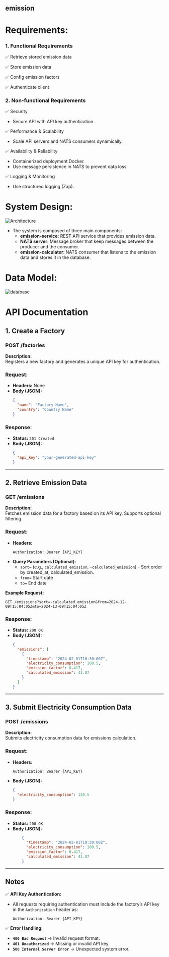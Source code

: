 ## emission
# Requirements:
### 1. Functional Requirements
✅ Retrieve stored emission data

✅ Store emission data

✅ Config emission factors

✅ Authenticate client
### 2. Non-functional Requirements
✅ Security

- Secure API with API key authentication.

✅ Performance & Scalability

- Scale API servers and NATS consumers dynamically.

✅ Availability & Reliability
- Containerized deployment Docker.
- Use message persistence in NATS to prevent data loss.

✅ Logging & Monitoring
- Use structured logging (Zap).

# System Design:
![Architecture](co2-emission-system.png)

- The system is composed of three main components:
  - **emission-service**: REST API service that provides emission data.
  - **NATS server**: Message broker that keep messages between the producer and the consumer.
  - **emission-calculator**: NATS consumer that listens to the emission data and stores it in the database.


# Data Model:
![database](img.png)

# API Documentation

## **1. Create a Factory**

### **POST /factories**
**Description:**  
Registers a new factory and generates a unique API key for authentication.

### **Request:**
- **Headers:** None
- **Body (JSON):**
  ```json
  {
    "name": "Factory Name",
    "country": "Country Name" 
  }
  ```

### **Response:**
- **Status:** `201 Created`
- **Body (JSON):**
  ```json
  {
    "api_key": "your-generated-api-key"
  }
  ```

---

## **2. Retrieve Emission Data**

### **GET /emissions**
**Description:**  
Fetches emission data for a factory based on its API key. Supports optional filtering.

### **Request:**
- **Headers:**
  ```plaintext
  Authorization: Bearer {API_KEY}
  ```
- **Query Parameters (Optional):**
  - `sort=` (e.g., `calculated_emission`, `-calculated_emission`) - Sort order by created_at, calculated_emission. 
  - `from=` Start date 
  - `to=` End date

**Example Request:**
```
GET /emissions?sort=-calculated_emission&from=2024-12-09T15:04:05Z&to=2024-13-09T15:04:05Z
```

### **Response:**
- **Status:** `200 OK`
- **Body (JSON):**
  ```json
  {
    "emissions": [
      {
        "timestamp": "2024-02-01T10:30:00Z",
        "electricity_consumption": 100.5,
        "emission_factor": 0.417,
        "calculated_emission": 41.87
      }
    ]
  }
  ```

---

## **3. Submit Electricity Consumption Data**

### **POST /emissions**
**Description:**  
Submits electricity consumption data for emissions calculation.

### **Request:**
- **Headers:**
  ```plaintext
  Authorization: Bearer {API_KEY}
  ```
- **Body (JSON):**
  ```json
  {
    "electricity_consumption": 120.5
  }
  ```

### **Response:**
- **Status:** `200 OK`
- **Body (JSON):**
  ```json
      {
        "timestamp": "2024-02-01T10:30:00Z",
        "electricity_consumption": 100.5,
        "emission_factor": 0.417,
        "calculated_emission": 41.87
      }
  ```

---

## **Notes**

✅ **API Key Authentication:**
- All requests requiring authentication must include the factory’s API key in the `Authorization` header as:
  ```plaintext
  Authorization: Bearer {API_KEY}
  ```

✅ **Error Handling:**
- **`400 Bad Request`** → Invalid request format.
- **`401 Unauthorized`** → Missing or invalid API key.
- **`500 Internal Server Error`** → Unexpected system error.  




